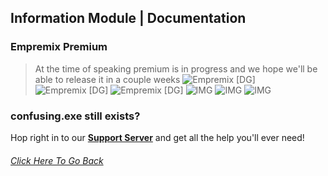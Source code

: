 ## Information Module | Documentation

### Empremix Premium
> At the time of speaking premium is in progress and we hope we'll be able to release it in a couple weeks
![Empremix [DG]](https://cdn.discordapp.com/attachments/716657082157236254/716682987252482059/exsettings.png)
![Empremix [DG]](https://cdn.discordapp.com/attachments/716657082157236254/716682984358674472/exinfo.png)
![Empremix [DG]](https://cdn.discordapp.com/attachments/716657082157236254/716682986044653648/expremium.png)
![IMG](https://cdn.discordapp.com/attachments/716657082157236254/716682985252061274/exinvite.png)
![IMG](https://cdn.discordapp.com/attachments/716657082157236254/716682989144113182/exsupport.png)
![IMG](https://cdn.discordapp.com/attachments/716657082157236254/716682988255051856/exsuggest.png)


### confusing.exe still exists? 
Hop right in to our [**Support Server**](https://discord.gg/HA7UCtr) and get all the help you'll ever need!




###### [Click Here To Go Back](https://github.com/TheHQE/Empremix/tree/master/Documentation/Free/README.MD)
